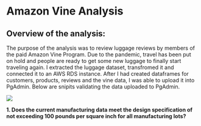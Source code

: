 # Amazon Vine Analysis

## <b>Overview of the analysis:</b>

The purpose of the analysis was to review luggage reviews by members of the paid Amazon Vine Program.  Due to the pandemic, travel has been put on hold and people are ready to get some new luggage to finally start traveling again.  I extracted the luggage dataset, transfromed it and connected it to an AWS RDS instance.  After I had created dataframes for customers, products, reviews and the vine data, I was able to upload it into PgAdmin.  Below are snipits validating the data uploaded to PgAdmin.





![](/Deliverable2.png)

<b>1. Does the current manufacturing data meet the design specification of not exceeding 100 pounds per square inch for all manufacturing lots?</b>
